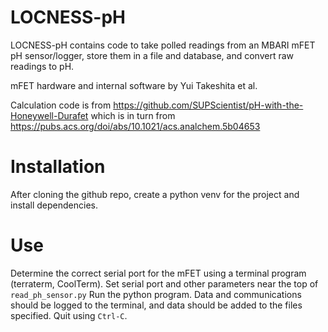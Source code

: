 # LOCNESS-pH

LOCNESS-pH contains code to take polled readings from an MBARI mFET pH sensor/logger, store them in a file and database, and convert raw readings to pH.

mFET hardware and internal software by Yui Takeshita et al.

Calculation code is from https://github.com/SUPScientist/pH-with-the-Honeywell-Durafet which is in turn from https://pubs.acs.org/doi/abs/10.1021/acs.analchem.5b04653

# Installation

After cloning the github repo, create a python venv for the project and install dependencies.

# Use

Determine the correct serial port for the mFET using a terminal program (terraterm, CoolTerm).
Set serial port and other parameters near the top of `read_ph_sensor.py`
Run the python program. Data and communications should be logged to the terminal, and data should be added to the files specified.
Quit using `Ctrl-C`.
